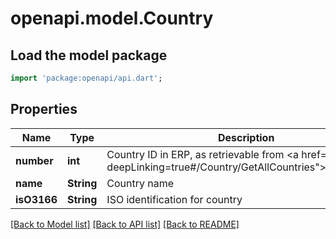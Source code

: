 # openapi.model.Country

## Load the model package
```dart
import 'package:openapi/api.dart';
```

## Properties
Name | Type | Description | Notes
------------ | ------------- | ------------- | -------------
**number** | **int** | Country ID in ERP, as retrievable from <a href=\"?deepLinking=true#/Country/GetAllCountries\">/api/Country</a> | [optional] 
**name** | **String** | Country name | [optional] 
**isO3166** | **String** | ISO identification for country | [optional] 

[[Back to Model list]](../README.md#documentation-for-models) [[Back to API list]](../README.md#documentation-for-api-endpoints) [[Back to README]](../README.md)


